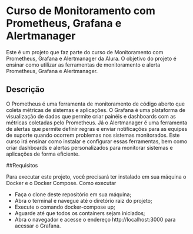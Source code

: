 # Curso de Monitoramento com Prometheus, Grafana e Alertmanager

Este é um projeto que faz parte do curso de Monitoramento com Prometheus, Grafana e Alertmanager da Alura. O objetivo do projeto é ensinar como utilizar as ferramentas de monitoramento e alerta Prometheus, Grafana e Alertmanager.

## Descrição

O Prometheus é uma ferramenta de monitoramento de código aberto que coleta métricas de sistemas e aplicações. O Grafana é uma plataforma de visualização de dados que permite criar painéis e dashboards com as métricas coletadas pelo Prometheus. Já o Alertmanager é uma ferramenta de alertas que permite definir regras e enviar notificações para as equipes de suporte quando ocorrem problemas nos sistemas monitorados. Este curso irá ensinar como instalar e configurar essas ferramentas, bem como criar dashboards e alertas personalizados para monitorar sistemas e aplicações de forma eficiente.

##Requisitos

Para executar este projeto, você precisará ter instalado em sua máquina o Docker e o Docker Compose.
Como executar

- Faça o clone deste repositório em sua máquina;
- Abra o terminal e navegue até o diretório raiz do projeto;
- Execute o comando docker-compose up;
- Aguarde até que todos os containers sejam iniciados;
- Abra o navegador e acesse o endereço http://localhost:3000 para acessar o Grafana.

